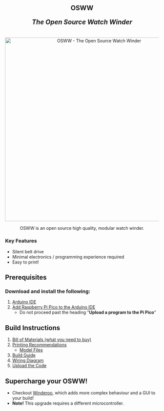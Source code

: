 <div align="center">  
  <h2>
    OSWW
    <p><i>The Open Source Watch Winder</i></p>
  </h2>
</div>

<div align="center">
  <br>
  <img src="./instructions/images/splash-image.jpg" alt="OSWW - The Open Source Watch Winder" width="600">
  <br>
  <p>
    OSWW is an open source high quality, modular watch winder.
  </p>
</div>


### Key Features
* Silent belt drive
* Minimal electronics / programming experience required
* Easy to print!


## Prerequisites

### Download and install the following:
1. [Arduino IDE](https://www.arduino.cc/en/software)
1. [Add Raspberry Pi Pico to the Arduino IDE](https://www.upesy.com/blogs/tutorials/install-raspberry-pi-pico-on-arduino-ide-software)
   - Do not proceed past the heading "**Upload a program to the Pi Pico**"

## Build Instructions
1. [Bill of Materials (what you need to buy)](./instructions/bom-requirements.md)
1. [Printing Recommendations](./instructions/printing-recommendations.md)
   - [Model Files](./models)
1. [Build Guide](./instructions/build-guide.md)
1. [Wiring Diagram](./instructions/wiring-diagram.md)
1. [Upload the Code](./instructions/upload-code.md)

## Supercharge your OSWW!
- Checkout [Winderoo](https://github.com/mwood77/winderoo), which adds more complex behaviour and a GUI to your build!
- **Note!** This upgrade requires a different microcontroller.
